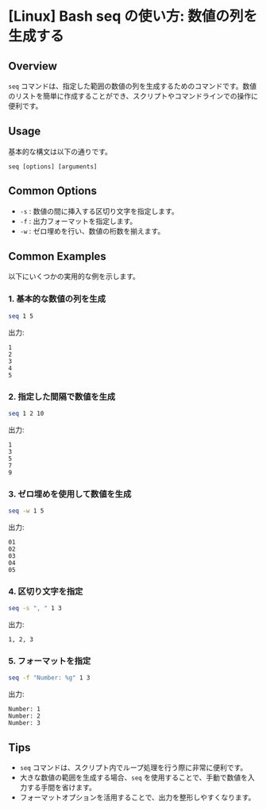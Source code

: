 # [Linux] Bash seq の使い方: 数値の列を生成する

## Overview
`seq` コマンドは、指定した範囲の数値の列を生成するためのコマンドです。数値のリストを簡単に作成することができ、スクリプトやコマンドラインでの操作に便利です。

## Usage
基本的な構文は以下の通りです。

```
seq [options] [arguments]
```

## Common Options
- `-s` : 数値の間に挿入する区切り文字を指定します。
- `-f` : 出力フォーマットを指定します。
- `-w` : ゼロ埋めを行い、数値の桁数を揃えます。

## Common Examples
以下にいくつかの実用的な例を示します。

### 1. 基本的な数値の列を生成
```bash
seq 1 5
```
出力:
```
1
2
3
4
5
```

### 2. 指定した間隔で数値を生成
```bash
seq 1 2 10
```
出力:
```
1
3
5
7
9
```

### 3. ゼロ埋めを使用して数値を生成
```bash
seq -w 1 5
```
出力:
```
01
02
03
04
05
```

### 4. 区切り文字を指定
```bash
seq -s ", " 1 3
```
出力:
```
1, 2, 3
```

### 5. フォーマットを指定
```bash
seq -f "Number: %g" 1 3
```
出力:
```
Number: 1
Number: 2
Number: 3
```

## Tips
- `seq` コマンドは、スクリプト内でループ処理を行う際に非常に便利です。
- 大きな数値の範囲を生成する場合、`seq` を使用することで、手動で数値を入力する手間を省けます。
- フォーマットオプションを活用することで、出力を整形しやすくなります。